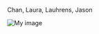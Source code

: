 Chan, Laura, Lauhrens, Jason

![My image](http://www.quickmeme.com/img/e3/e3ec53e456927d5d2adaee58fdf88d4d99fb50019a65f61cfc02616b74001c1e.jpg)
